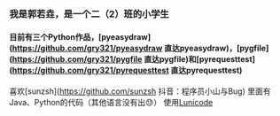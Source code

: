 ### 我是郭若垚，是一个二（2）班的小学生
#### 目前有三个Python作品，[pyeasydraw](https://github.com/gry321/pyeasydraw 直达pyeasydraw)，[pygfile](https://github.com/gry321/pygfile 直达pygfile)和[pyrequesttest](https://github.com/gry321/pyrequesttest 直达pyrequesttest)
喜欢[sunzsh](https://github.com/sunzsh 抖音：程序员小山与Bug)
里面有Java、Python的代码（其他语言没有出😓）
使用[Lunicode](https://lunicode.com/bigtext "打开Lunicode的ASCII Art")                                                                                                                
                                                                                                                
                                                                                                                
                                                                                                                